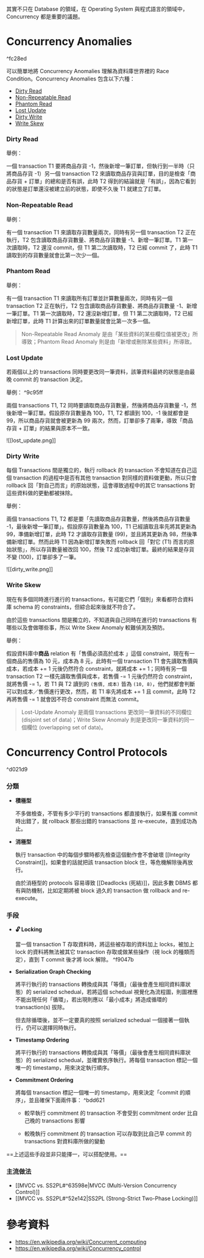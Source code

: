 其實不只在 Database 的領域，在 Operating System 與程式語言的領域中，Concurrency 都是重要的議題。

# Concurrency Anomalies

^fc28ed

可以簡單地將 Concurrency Anomalies 理解為資料庫世界裡的 Race Condition。Concurrency Anomalies 包含以下六種：

- [Dirty Read](<#Dirty Read>)
- [Non-Repeatable Read](<# Non-Repeatable Read>)
- [Phantom Read](<# Phantom Read>)
- [Lost Update](<# Lost Update>)
- [Dirty Write](<# Dirty Write>)
- [Write Skew](<# Write Skew>)

### Dirty Read

舉例：

一個 transaction T1 要將商品存貨 -1，然後新增一筆訂單，但執行到一半時（只將商品存貨 -1）另一個 transaction T2 來讀取商品存貨與訂單，目的是檢查「商品存貨 + 訂單」的總和是否有誤，此時 T2 得到的結論就是「有誤」，因為它看到的狀態是訂單還沒被建立前的狀態，即使不久後 T1 就建立了訂單。

### Non-Repeatable Read

舉例：

有一個 transaction T1 來讀取存貨數量兩次，同時有另一個 transaction T2 正在執行，T2 包含讀取商品存貨數量、將商品存貨數量 -1、新增一筆訂單。T1 第一次讀取時，T2 還沒 commit，但 T1 第二次讀取時，T2 已經 commit 了，此時 T1 讀取到的存貨數量就會比第一次少一個。

### Phantom Read

舉例：

有一個 transaction T1 來讀取所有訂單並計算數量兩次，同時有另一個 transaction T2 正在執行，T2 包含讀取商品存貨數量、將商品存貨數量 -1、新增一筆訂單。T1 第一次讀取時，T2 還沒新增訂單，但 T1 第二次讀取時，T2 已經新增訂單，此時 T1 計算出來的訂單數量就會比第一次多一個。

>Non-Repeatable Read Anomaly 是由「某些資料的某些欄位值被更改」所導致；Phantom Read Anomaly 則是由「新增或刪除某些資料」所導致。

### Lost Update

若兩個以上的 transactions 同時要更改同一筆資料，該筆資料最終的狀態是由最晚 commit 的 transaction 決定。

舉例： ^9c95ff

兩個 transactions T1, T2 同時要讀取商品存貨數量，然後將商品存貨數量 -1，然後新增一筆訂單。假設原存貨數量為 100，T1, T2 都讀到 100，-1 後就都會是 99，所以商品存貨就會被更新為 99 兩次，然而，訂單卻多了兩筆，導致「商品存貨 + 訂單」的結果與原本不一致。

![[lost_update.png]]

### Dirty Write

每個 Transactions 間是獨立的，執行 rollback 的 transaction 不會知道在自己這個 transaction 的過程中是否有其他 transaction 對同樣的資料做更動，所以只會 rollback 回「對自己而言」的原始狀態，這會導致過程中的其它 transactions 對這些資料做的更動都被抹除。

舉例：

兩個 transactions T1, T2 都是要「先讀取商品存貨數量，然後將商品存貨數量 -1，最後新增一筆訂單」。假設原存貨數量為 100，T1 已經讀取且率先將其更新為 99，準備新增訂單，此時 T2 才讀取存貨數量 (99)，並且將其更新為 98，然後準備新增訂單。然而此時 T1 因為新增訂單失敗而 rollback 回「對它 (T1) 而言的原始狀態」，所以存貨數量被改回 100，然後 T2 成功新增訂單。最終的結果是存貨不變 (100)，訂單卻多了一筆。

![[dirty_write.png]]

### Write Skew

現在有多個同時進行進行的 transactions，有可能它們「個別」來看都符合資料庫 schema 的 constraints，但綜合起來後就不符合了。

由於這些 transactions 間是獨立的，不知道與自己同時在進行的 transactions 有哪些以及會做哪些事，所以 Write Skew Anomaly 較難偵測及預防。

舉例：

假設資料庫中**商品** relation 有「售價必須高於成本 」這個 constraint，現在有一個商品的售價為 10 元，成本為 8 元，此時有一個 transaction T1 會先讀取售價與成本，若成本 += 1 元後仍然符合 constraint，就將成本 += 1；同時有另一個 transaction T2 一樣先讀取售價與成本，若售價 -= 1 元後仍然符合 constraint，就將售價 -= 1，若 T1 與 T2 讀到的 `(售價, 成本)` 皆為 `(10, 8)`，他們就都會判斷可以對成本／售價進行更改，然而，若 T1 率先將成本 += 1 且 commit，此時 T2 再將售價 -= 1 就會因不符合 constraint 而無法 commit。

>Lost-Update Anomaly 是兩個 transactions 更改同一筆資料的不同欄位 (disjoint set of data)；Write Skew Anomaly 則是更改同一筆資料的同一個欄位 (overlapping set of data)。

# Concurrency Control Protocols

^d021d9

### 分類

- **積極型**

    不多做檢查，不管有多少平行的 transactions 都直接執行，如果有誰 commit 時出錯了，就 rollback 那些出錯的 transactions 並 re-execute，直到成功為止。

- **消極型**

    執行 transaction 中的每個步驟時都先檢查這個動作會不會破壞 [[Integrity Constraint]]，如果會的話就把該 transaction block 住，等危機解除後再放行。

    由於消極型的 protocols 容易導致 [[Deadlocks (死結)]]，因此多數 DBMS 都有與防機制，比如定期將被 block 過久的 transaction 做 rollback and re-execute。

### 手段

- **🔓 Locking**

    當一個 transaction T 存取資料時，將這些被存取的資料加上 locks，被加上 lock 的資料將無法被其它 transaction 存取或做某些操作（視 lock 的種類而定），直到 T commit 後才將 lock 解除。
 ^f9047b
- **Serialization Graph Checking**

    將平行執行的 transactions 轉換成與其「等價」（最後會產生相同資料庫狀態）的 serialized schedual，若將這個 schedual 視覺化為流程圖，則圖裡應不能出現任何「循環」，若出現則應以「最小成本」將造成循環的 transaction(s) 拔除。

    但去除循環後，並不一定要真的按照 serialized schedual 一個接著一個執行，仍可以選擇同時執行。

- **Timestamp Ordering**

    將平行執行的 transactions 轉換成與其「等價」（最後會產生相同資料庫狀態）的 serialized schedual，並確實依序執行。將每個 transaction 標記一個唯一的 timestamp，用來決定執行順序。

- **Commitment Ordering**

    將每個 transaction 標記一個唯一的 timestamp，用來決定「commit 的順序」，並且確保下面兩件事： ^bdd621

    - 較早執行 commitment 的 transaction 不會受到 commitment order 比自己晚的 transactions 影響

    - 較晚執行 commitment 的 transaction 可以存取到比自己早 commit 的 transactions 對資料庫所做的變動

==上述這些手段並非只能擇一，可以搭配使用。==

### 主流做法

- [[MVCC vs. SS2PL#^63598e|MVCC (Multi-Version Concurrency Control)]]
- [[MVCC vs. SS2PL#^52e142|SS2PL (Strong-Strict Two-Phase Locking)]]

# 參考資料

- <https://en.wikipedia.org/wiki/Concurrent_computing>
- <https://en.wikipedia.org/wiki/Concurrency_control>